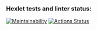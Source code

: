 ### Hexlet tests and linter status:
[![Maintainability](https://api.codeclimate.com/v1/badges/c1c877db9adc7e722303/maintainability)](https://codeclimate.com/github/Alexsey-VR/php-project-45/maintainability)
[![Actions Status](https://github.com/Alexsey-VR/php-project-45/actions/workflows/hexlet-check.yml/badge.svg)](https://github.com/Alexsey-VR/php-project-45/actions)